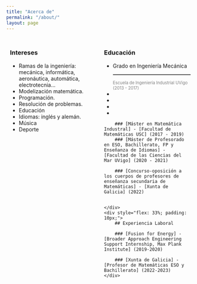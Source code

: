 ```yaml
---
title: "Acerca de"
permalink: "/about/"
layout: page
---
```


<div style="display: flex; flex-wrap: wrap;">
    <div style="flex: 33%; padding: 10px;">
        <h3> Intereses </h3>
        <ul>
          <li>Ramas de la ingeniería: mecánica, informática, aeronáutica, automática, electrotecnia...</li>
          <li>Modelización matemática. </li>
          <li>Programación.</li>
          <li>Resolución de problemas.</li>
          <li>Educación</li>
          <li>Idiomas: inglés y alemán. </li>
          <li>Música</li>
          <li>Deporte</li>
        </ul>
    </div>
    <div style="flex: 33%; padding: 10px;">
        <h3> Educación </h3>
        <ul>
          <li>Grado en Ingeniería Mecánica</li>
          <hr style="border: none; border-top: 1px solid gray;">
          <span style="color: gray; font-size: 0.8em;">Escuela de Ingeniería Industrial UVigo (2013 - 2017)</span>
          <li></li>
          <li></li>
          <li></li>
          <li></li>
        </ul>
        
        

        
        ### [Máster en Matemática Industral] - [Facultad de Matemáticas USC] (2017 - 2019)
        ### [Máster de Profesorado en ESO, Bachillerato, FP y Enseñanza de Idiomas] - [Facultad de las Ciencias del Mar UVigo] (2020 - 2021)

        ### [Concurso-oposición a los cuerpos de profesores de enseñanza secundaria de Matemáticas] - [Xunta de Galicia] (2022)
        
      
    </div>
    <div style="flex: 33%; padding: 10px;">
        ## Experiencia Laboral

        ### [Fusion for Energy] - [Broader Approach Engineering Support Internship, Max Plank Institute] (2019-2020)

        ### [Xunta de Galicia] - [Profesor de Matemáticas ESO y Bachillerato] (2022-2023)
    </div>
</div>
